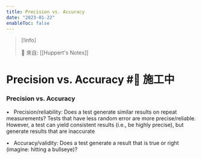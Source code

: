 ```yaml
---
title: Precision vs. Accuracy
date: "2023-01-22"
enableToc: false
---
```


> [!info]
>
> 🌱 來自: [[Huppert's Notes]]

# Precision vs. Accuracy #🚧 施工中

### Precision vs. Accuracy

•   Precision/reliability: Does a test generate similar results on repeat measurements? Tests that have less random error are more precise/reliable. However, a test can yield consistent results (i.e., be highly precise), but generate results that are inaccurate

•   Accuracy/validity: Does a test generate a result that is true or right (imagine: hitting a bullseye)?

